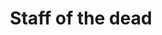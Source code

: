 ---
layout: item
title: Staff of the dead
item-id: 11791
datatable: true
id: 11791
name: "Staff of the dead"
members: true
lowalch: 400002
highalch: 600003
examine: "A ghastly weapon with evil origins."
monsters:
  - id: 3129
    name: "K'ril Tsutsaroth"
    members: true
    combat_level: 650
    wiki_url: "https://oldschool.runescape.wiki/w/K'ril_Tsutsaroth"
    drops:
      - quantity: "1"
        rarity: 0.001968503937007874
        drop_requirements: null
---